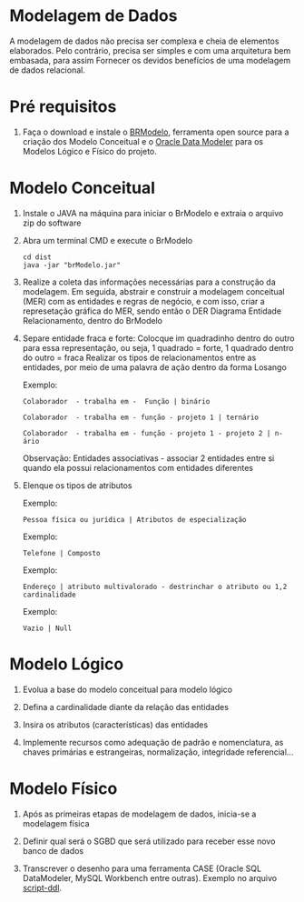 # Modelagem de Dados
A modelagem de dados não precisa ser complexa e cheia de elementos elaborados. Pelo contrário, precisa ser simples e com uma arquitetura bem embasada, para assim Fornecer os devidos benefícios de uma modelagem de dados relacional.


# Pré requisitos
1. Faça o download e instale o [BRModelo](http://www.sis4.com/brModelo/download.html), ferramenta open source para a criação dos Modelo Conceitual e o [Oracle Data Modeler](https://www.oracle.com/database/sqldeveloper/technologies/sql-data-modeler/download/) para os Modelos Lógico e Físico do projeto.

# Modelo Conceitual

1. Instale o JAVA na máquina para iniciar o BrModelo e extraia o arquivo zip do software
2. Abra um terminal CMD e execute o BrModelo

       cd dist
       java -jar "brModelo.jar"

3. Realize a coleta das informações necessárias para a construção da modelagem. Em seguida, abstrair e construir a modelagem conceitual (MER) com as entidades e regras de negócio, e com isso, criar a represetação gráfica do MER, sendo então o DER Diagrama Entidade Relacionamento, dentro do BrModelo

4. Separe entidade fraca e forte:
   Colocque im quadradinho dentro do outro para essa representação, ou seja, 1 quadrado = forte, 1 quadrado dentro do outro = fraca
   Realizar os tipos de relacionamentos entre as entidades, por meio de uma palavra de ação dentro da forma Losango

   Exemplo:
   
       Colaborador  - trabalha em -  Função | binário
   
       Colaborador  - trabalha em - função - projeto 1 | ternário
   
       Colaborador  - trabalha em - função - projeto 1 - projeto 2 | n-ário
   
   Observação: Entidades associativas - associar 2 entidades entre si quando ela possui relacionamentos com entidades diferentes

6. Elenque os tipos de atributos
   
   Exemplo:
      
       Pessoa física ou jurídica | Atributos de especialização
   
   Exemplo:
   
       Telefone | Composto
   
   Exemplo:
   
       Endereço | atributo multivalorado - destrinchar o atributo ou 1,2 cardinalidade
   
   Exemplo:
   
       Vazio | Null


# Modelo Lógico

1. Evolua a base do modelo conceitual para modelo lógico
   
2. Defina a cardinalidade diante da relação das entidades
   
3. Insira os atributos (características) das entidades
   
4. Implemente recursos como adequação de padrão e nomenclatura, as chaves primárias e estrangeiras, normalização, integridade referencial...


# Modelo Físico

1. Após as primeiras etapas de modelagem de dados, inicia-se a modelagem física
   
2. Definir qual será o SGBD que será utilizado para receber esse novo banco de dados
   
3. Transcrever o desenho para uma ferramenta CASE (Oracle SQL DataModeler, MySQL Workbench entre outras). Exemplo no arquivo [script-ddl](https://github.com/Talita-macedo/modelagem-de-dados/blob/main/implanta%C3%A7%C3%A3o-modelagem).


